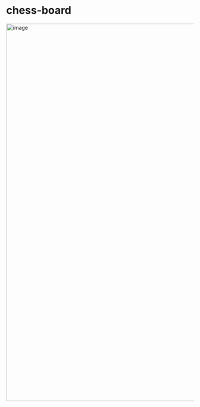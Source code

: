 # chess-board


<img width="1015" alt="image" src="https://github.com/shridhar-mali/chess-board/assets/13864321/42f8b2ad-5cde-44d0-8ae8-733bd6cd61c4">
